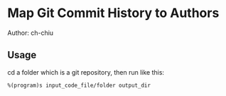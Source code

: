 # Map Git Commit History to Authors
Author: ch-chiu

## Usage

cd a folder which is a git repository, then run like this:

```
%(program)s input_code_file/folder output_dir
```

